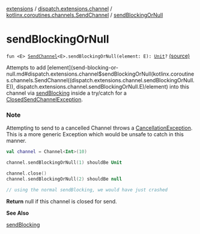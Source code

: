 [extensions](../../index.md) / [dispatch.extensions.channel](../index.md) / [kotlinx.coroutines.channels.SendChannel](index.md) / [sendBlockingOrNull](./send-blocking-or-null.md)

# sendBlockingOrNull

`fun <E> `[`SendChannel`](https://kotlin.github.io/kotlinx.coroutines/kotlinx-coroutines-core/kotlinx.coroutines.channels/-send-channel/index.html)`<E>.sendBlockingOrNull(element: E): `[`Unit`](https://kotlinlang.org/api/latest/jvm/stdlib/kotlin/-unit/index.html)`?` [(source)](https://github.com/RBusarow/Dispatch/tree/master/extensions/src/main/java/dispatch/extensions/channel/Send.kt#L33)

Attempts to add [element](send-blocking-or-null.md#dispatch.extensions.channel$sendBlockingOrNull(kotlinx.coroutines.channels.SendChannel((dispatch.extensions.channel.sendBlockingOrNull.E)), dispatch.extensions.channel.sendBlockingOrNull.E)/element) into this channel via [sendBlocking](https://kotlin.github.io/kotlinx.coroutines/kotlinx-coroutines-core/kotlinx.coroutines.channels/send-blocking.html) inside a try/catch for a [ClosedSendChannelException](https://kotlin.github.io/kotlinx.coroutines/kotlinx-coroutines-core/kotlinx.coroutines.channels/-closed-send-channel-exception/index.html).

### Note

Attempting to send to a cancelled Channel throws a [CancellationException](https://kotlin.github.io/kotlinx.coroutines/kotlinx-coroutines-core/kotlinx.coroutines/-cancellation-exception.html).
This is a more generic Exception which would be unsafe to catch in this manner.

``` kotlin
val channel = Channel<Int>(10)

channel.sendBlockingOrNull(1) shouldBe Unit

channel.close()
channel.sendBlockingOrNull(2) shouldBe null

// using the normal sendBlocking, we would have just crashed
```

**Return**
null if this channel is closed for send.

**See Also**

[sendBlocking](https://kotlin.github.io/kotlinx.coroutines/kotlinx-coroutines-core/kotlinx.coroutines.channels/send-blocking.html)


